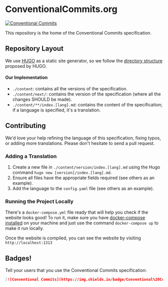 # ConventionalCommits.org

[![Conventional Commits](https://img.shields.io/badge/Conventional%20Commits-1.0.0-%23FE5196?logo=conventionalcommits&logoColor=white)](https://conventionalcommits.org)

This repository is the home of the Conventional Commits specification.

## Repository Layout

We use [HUGO](https://gohugo.io/) as a static site generator, so we follow the [directory structure](https://gohugo.io/getting-started/directory-structure/) proposed by HUGO.

#### Our Implementation

- `./content`: contains all the versions of the specification.
- `./content/next/`: contains the version of the specification (where all the changes SHOULD be made).
- `./content/**/index.[lang].md`: contains the content of the specification; if a language is specified, it's a translation.

## Contributing

We'd love your help refining the language of this specification, fixing typos, or adding more translations. Please don't hesitate to send a pull request.

### Adding a Translation

1. Create a new file in `./content/version/index.[lang].md` using the Hugo command `hugo new [version]/index.[lang].md`.
2. Ensure all files have the appropriate fields required (see others as an example).
3. Add the language to the `config.yaml` file (see others as an example).

### Running the Project Locally

There's a `docker-compose.yml` file ready that will help you check if the website looks good!
To run it, make sure you have [docker-compose installed](https://docs.docker.com/compose/install/#install-compose) on your machine and just use the command `docker-compose up` to make it run locally.

Once the website is compiled, you can see the website by visiting `http://localhost:1313`

## Badges!

Tell your users that you use the Conventional Commits specification:

```markdown
[![Conventional Commits](https://img.shields.io/badge/Conventional%20Commits-1.0.0-%23FE5196?logo=conventionalcommits&logoColor=white)](https://conventionalcommits.org)
